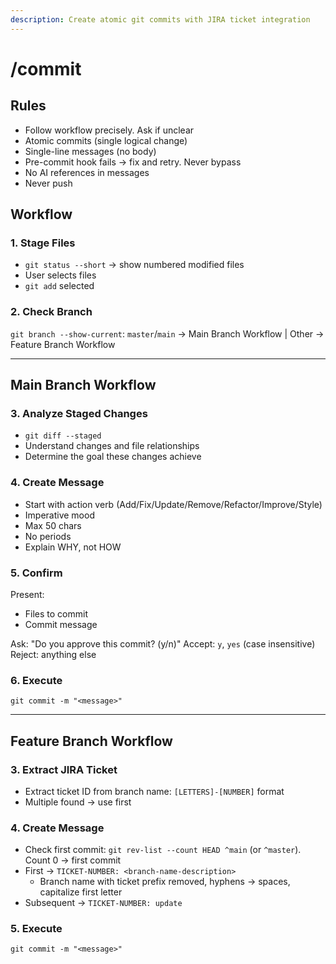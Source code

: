 ```yaml
---
description: Create atomic git commits with JIRA ticket integration
---
```


# /commit

## Rules

- Follow workflow precisely. Ask if unclear
- Atomic commits (single logical change)
- Single-line messages (no body)
- Pre-commit hook fails → fix and retry. Never bypass
- No AI references in messages
- Never push

## Workflow

### 1. Stage Files

- `git status --short` → show numbered modified files
- User selects files
- `git add` selected

### 2. Check Branch

`git branch --show-current`: `master`/`main` → Main Branch Workflow | Other → Feature Branch Workflow

---

## Main Branch Workflow

### 3. Analyze Staged Changes

- `git diff --staged`
- Understand changes and file relationships
- Determine the goal these changes achieve

### 4. Create Message

- Start with action verb (Add/Fix/Update/Remove/Refactor/Improve/Style)
- Imperative mood
- Max 50 chars
- No periods
- Explain WHY, not HOW

### 5. Confirm

Present:

- Files to commit
- Commit message

Ask: "Do you approve this commit? (y/n)"
Accept: `y`, `yes` (case insensitive)
Reject: anything else

### 6. Execute

`git commit -m "<message>"`

---

## Feature Branch Workflow

### 3. Extract JIRA Ticket

- Extract ticket ID from branch name: `[LETTERS]-[NUMBER]` format
- Multiple found → use first

### 4. Create Message

- Check first commit: `git rev-list --count HEAD ^main` (or `^master`). Count 0 → first commit
- First → `TICKET-NUMBER: <branch-name-description>`
  - Branch name with ticket prefix removed, hyphens → spaces, capitalize first letter
- Subsequent → `TICKET-NUMBER: update`

### 5. Execute

`git commit -m "<message>"`
